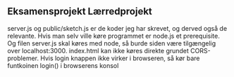 ## Eksamensprojekt Lærredprojekt

server.js og public/sketch.js er de koder jeg har skrevet, og derved også de relevante.
Hvis man selv ville køre programmet er node.js et prerequisite. Og filen server.js skal køres med node, så burde siden være tilgængelig over localhost:3000. index.html kan ikke køres direkte grundet CORS-problemer.
Hvis login knappen ikke virker i browseren, så kør bare funtkoinen login() i browserens konsol
